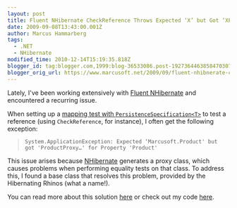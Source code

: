 ```yaml
---
layout: post
title: Fluent NHibernate CheckReference Throws Expected ‘X’ but Got ‘XProxy’
date: 2009-09-08T13:43:00.001Z
author: Marcus Hammarberg
tags:
  - .NET
  - NHibernate
modified_time: 2010-12-14T15:19:35.818Z
blogger_id: tag:blogger.com,1999:blog-36533086.post-1927364463858470307
blogger_orig_url: https://www.marcusoft.net/2009/09/fluent-nhibnerate-checkreference-throws.html
---
```


Lately, I've been working extensively with [Fluent NHibernate](http://fluentnhibernate.org/) and encountered a recurring issue.

When setting up a [mapping test with `PersistenceSpecification<T>`](http://wiki.fluentnhibernate.org/Persistence_specification_testing) to test a reference (using `CheckReference`, for instance), I often get the following exception:

> `System.ApplicationException: Expected ‘Marcusoft.Product' but got 'ProductProxy…' for Property 'Product'`

This issue arises because [NHibernate](https://www.hibernate.org/343.html) generates a proxy class, which causes problems when performing equality tests on that class. To address this, I found a base class that resolves this problem, provided by the Hibernating Rhinos (what a name!).

You can read more about this solution [here](http://dotnetslackers.com/articles/ado_net/Your-very-first-NHibernate-application-Part-2.aspx) or check out my code [here](http://www.pastie.org/609556).
